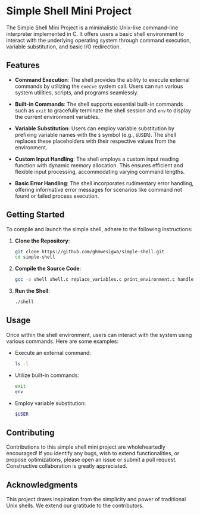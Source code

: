 # Simple Shell Mini Project

The Simple Shell Mini Project is a minimalistic Unix-like command-line interpreter implemented in C. It offers users a basic shell environment to interact with the underlying operating system through command execution, variable substitution, and basic I/O redirection.

## Features

- **Command Execution**: The shell provides the ability to execute external commands by utilizing the `execve` system call. Users can run various system utilities, scripts, and programs seamlessly.

- **Built-in Commands**: The shell supports essential built-in commands such as `exit` to gracefully terminate the shell session and `env` to display the current environment variables.

- **Variable Substitution**: Users can employ variable substitution by prefixing variable names with the `$` symbol (e.g., `$USER`). The shell replaces these placeholders with their respective values from the environment.

- **Custom Input Handling**: The shell employs a custom input reading function with dynamic memory allocation. This ensures efficient and flexible input processing, accommodating varying command lengths.

- **Basic Error Handling**: The shell incorporates rudimentary error handling, offering informative error messages for scenarios like command not found or failed process execution.

## Getting Started

To compile and launch the simple shell, adhere to the following instructions:

1. **Clone the Repository**:

    ```bash
    git clone https://github.com/ghmwesigwa/simple-shell.git
    cd simple-shell
    ```

2. **Compile the Source Code**:

    ```bash
    gcc -o shell shell.c replace_variables.c print_environment.c handle_exit.c
    ```

3. **Run the Shell**:

    ```bash
    ./shell
    ```

## Usage

Once within the shell environment, users can interact with the system using various commands. Here are some examples:

- Execute an external command:

    ```bash
    ls -l
    ```

- Utilize built-in commands:

    ```bash
    exit
    env
    ```

- Employ variable substitution:

    ```bash
    $USER
    ```

## Contributing

Contributions to this simple shell mini project are wholeheartedly encouraged! If you identify any bugs, wish to extend functionalities, or propose optimizations, please open an issue or submit a pull request. Constructive collaboration is greatly appreciated.


## Acknowledgments

This project draws inspiration from the simplicity and power of traditional Unix shells. We extend our gratitude to the contributors.

